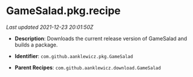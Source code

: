 # GameSalad.pkg.recipe

_Last updated 2021-12-23 20:01:50Z_

- **Description**: Downloads the current release version of GameSalad and builds a package.

- **Identifier**: `com.github.aanklewicz.pkg.GameSalad`

- **Parent Recipes**: `com.github.aanklewicz.download.GameSalad`
